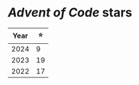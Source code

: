 # *Advent of Code* stars

| Year |  ⭐  |
| ---- | ---- |
| 2024 |   9  |
| 2023 |  19  |
| 2022 |  17  |
